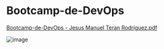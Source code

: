 # Bootcamp-de-DevOps


[Bootcamp-de-DevOps - Jesus Manuel Teran Rodriguez.pdf](https://github.com/user-attachments/files/16180885/Bootcamp-de-DevOps.-.Jesus.Manuel.Teran.Rodriguez.pdf)


![image](https://github.com/manuelteran93/Bootcamp-de-DevOps/assets/104144485/7f95d7c4-5f61-456e-a285-4ca605a6dcad)

